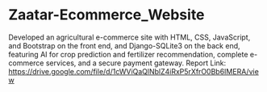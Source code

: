 # Zaatar-Ecommerce_Website
Developed an agricultural e-commerce site with HTML, CSS, JavaScript, and Bootstrap on the front end, and Django-SQLite3 on the back end, featuring AI for crop prediction and fertilizer recommendation, complete e-commerce services, and a secure payment gateway.
Report Link: https://drive.google.com/file/d/1cWViQaQlNblZ4iRxP5rXfrO0Bb6IMERA/view
